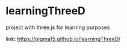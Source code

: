 # learningThreeD
project with three.js for learning purposes


link: https://pigma15.github.io/learningThreeD/
